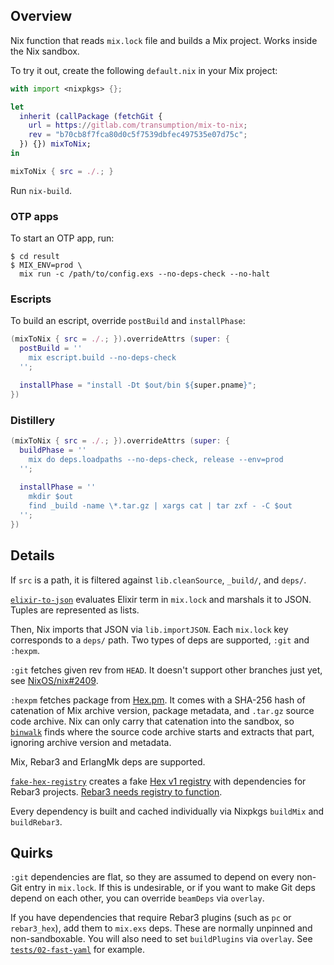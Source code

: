 ## Overview

Nix function that reads `mix.lock` file and builds a Mix project.
Works inside the Nix sandbox.

To try it out, create the following `default.nix` in your Mix project:

```nix
with import <nixpkgs> {};

let
  inherit (callPackage (fetchGit {
    url = https://gitlab.com/transumption/mix-to-nix;
    rev = "b70cb8f7fca80d0c5f7539dbfec497535e07d75c";
  }) {}) mixToNix;
in

mixToNix { src = ./.; }
```

Run `nix-build`.

### OTP apps

To start an OTP app, run:

```
$ cd result
$ MIX_ENV=prod \
  mix run -c /path/to/config.exs --no-deps-check --no-halt
```

### Escripts

To build an escript, override `postBuild` and `installPhase`:

```nix
(mixToNix { src = ./.; }).overrideAttrs (super: {
  postBuild = ''
    mix escript.build --no-deps-check
  '';

  installPhase = "install -Dt $out/bin ${super.pname}";
})
```

### Distillery

```nix
(mixToNix { src = ./.; }).overrideAttrs (super: {
  buildPhase = ''
    mix do deps.loadpaths --no-deps-check, release --env=prod
  '';
  
  installPhase = ''
    mkdir $out
    find _build -name \*.tar.gz | xargs cat | tar zxf - -C $out
  '';
})
```

## Details

If `src` is a path, it is filtered against `lib.cleanSource`, `_build/`, and
`deps/`.

[`elixir-to-json`](elixir-to-json) evaluates Elixir term in `mix.lock` and
marshals it to JSON. Tuples are represented as lists.

Then, Nix imports that JSON via `lib.importJSON`. Each `mix.lock` key
corresponds to a `deps/` path. Two types of deps are supported, `:git` and
`:hexpm`.

`:git` fetches given rev from `HEAD`. It doesn't support other branches just
yet, see [NixOS/nix#2409](https://github.com/NixOS/nix/pull/2409).

`:hexpm` fetches package from [Hex.pm](https://hex.pm). It comes with a SHA-256
hash of catenation of Mix archive version, package metadata, and `.tar.gz`
source code archive. Nix can only carry that catenation into the sandbox, so
[`binwalk`](https://github.com/ReFirmLabs/binwalk) finds where the source code
archive starts and extracts that part, ignoring archive version and metadata.

Mix, Rebar3 and ErlangMk deps are supported.

[`fake-hex-registry`](fake-hex-registry) creates a fake [Hex v1
registry](https://git.io/fhZuz) with dependencies for Rebar3 projects. [Rebar3
needs registry to function](https://github.com/erlang/rebar3/issues/1267).

Every dependency is built and cached individually via Nixpkgs `buildMix`
and `buildRebar3`.

## Quirks

`:git` dependencies are flat, so they are assumed to depend on every non-Git
entry in `mix.lock`. If this is undesirable, or if you want to make Git deps
depend on each other, you can override `beamDeps` via `overlay`.

If you have dependencies that require Rebar3 plugins (such as `pc` or
`rebar3_hex`), add them to `mix.exs` deps. These are normally unpinned and
non-sandboxable. You will also need to set `buildPlugins` via `overlay`. See
[`tests/02-fast-yaml`](tests/default.nix#L19) for example.
